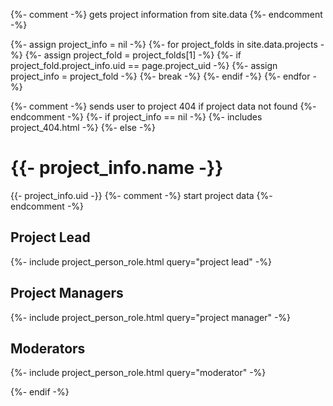 
{%- comment -%} gets project information from site.data {%- endcomment -%}

{%- assign project_info = nil -%}
{%- for project_folds in site.data.projects -%}
  {%- assign project_fold = project_folds[1] -%}
  {%- if project_fold.project_info.uid == page.project_uid -%}
    {%- assign project_info = project_fold -%}
    {%- break -%}
  {%- endif -%}
{%- endfor -%}

{%- comment -%} sends user to project 404 if project data not found {%- endcomment -%}
{%- if project_info == nil -%}
  {%- includes project_404.html -%}
{%- else -%}

# {{- project_info.name -}}
{{- project_info.uid -}}
{%- comment -%} start project data {%- endcomment -%}

## Project Lead
{%- include project_person_role.html query="project lead" -%}

## Project Managers
{%- include project_person_role.html query="project manager" -%}

## Moderators
{%- include project_person_role.html query="moderator" -%}

{%- endif -%}
